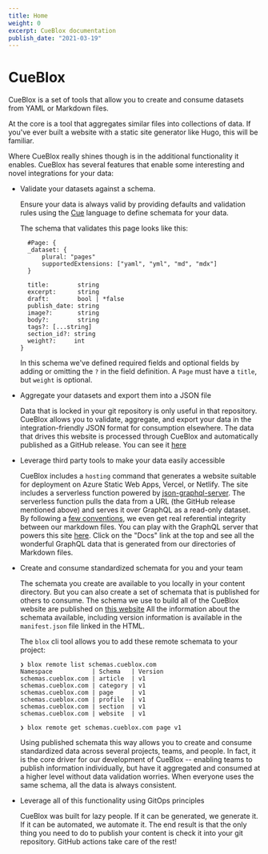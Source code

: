 ```yaml
---
title: Home
weight: 0
excerpt: CueBlox documentation
publish_date: "2021-03-19"
---
```


# CueBlox

CueBlox is a set of tools that allow you to create and consume datasets from YAML or Markdown files.

At the core is a tool that aggregates similar files into collections of data. If you've ever built a website with a static site generator like Hugo, this will be familiar.

Where CueBlox really shines though is in the additional functionality it enables. CueBlox has several features that enable some interesting and novel integrations for your data:

- Validate your datasets against a schema.

  Ensure your data is always valid by providing defaults and validation rules using the [Cue](https://cuelang.org) language to define schemata for your data.

  The schema that validates this page looks like this:

  ```
  	#Page: {
  	_dataset: {
  		plural: "pages"
  		supportedExtensions: ["yaml", "yml", "md", "mdx"]
  	}

  	title:        string
  	excerpt:      string
  	draft:        bool | *false
  	publish_date: string
  	image?:       string
  	body?:        string
  	tags?: [...string]
  	section_id?: string
  	weight?:     int
  }
  ```

  In this schema we've defined required fields and optional fields by adding or omitting the `?` in the field definition. A `Page` must have a `title`, but `weight` is optional.

- Aggregate your datasets and export them into a JSON file

  Data that is locked in your git repository is only useful in that repository. CueBlox allows you to validate, aggregate, and export your data in the integration-friendly JSON format for consumption elsewhere. The data that drives this website is processed through CueBlox and automatically published as a GitHub release. You can see it [here](https://github.com/cueblox/blox/releases/tag/blox)

- Leverage third party tools to make your data easily accessible

  CueBlox includes a `hosting` command that generates a website suitable for deployment on Azure Static Web Apps, Vercel, or Netlify. The site includes a serverless function powered by [json-graphql-server](https://github.com/marmelab/json-graphql-server). The serverless function pulls the data from a URL (the GitHub release mentioned above) and serves it over GraphQL as a read-only dataset. By following a [few conventions](https://github.com/marmelab/json-graphql-server#generated-types-and-queries), we even get real referential integrity between our markdown files. You can play with the GraphQL server that powers this site [here](https://api.cueblox.com/api/graphql). Click on the "Docs" link at the top and see all the wonderful GraphQL data that is generated from our directories of Markdown files.

- Create and consume standardized schemata for you and your team

  The schemata you create are available to you locally in your content directory. But you can also create a set of schemata that is published for others to consume. The schema we use to build all of the CueBlox website are published on [this website](https://schemas.cueblox.com/) All the information about the schemata available, including version information is available in the `manifest.json` file linked in the HTML.

  The `blox` cli tool allows you to add these remote schemata to your project:

  ```
  ❯ blox remote list schemas.cueblox.com
  Namespace           | Schema   | Version
  schemas.cueblox.com | article  | v1
  schemas.cueblox.com | category | v1
  schemas.cueblox.com | page     | v1
  schemas.cueblox.com | profile  | v1
  schemas.cueblox.com | section  | v1
  schemas.cueblox.com | website  | v1

  ❯ blox remote get schemas.cueblox.com page v1
  ```

  Using published schemata this way allows you to create and consume standardized data across several projects, teams, and people. In fact, it is the core driver for our development of CueBlox -- enabling teams to publish information individually, but have it aggregated and consumed at a higher level without data validation worries. When everyone uses the same schema, all the data is always consistent.

- Leverage all of this functionality using GitOps principles

  CueBlox was built for lazy people. If it can be generated, we generate it. If it can be automated, we automate it. The end result is that the only thing you need to do to publish your content is check it into your git repository. GitHub actions take care of the rest!
